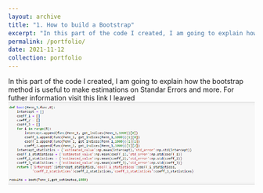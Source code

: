 ```yaml
---
layout: archive
title: "1. How to build a Bootstrap"
excerpt: "In this part of the code I created, I am going to explain how the bootstrap method is useful to make estimations on Standar Errors and more. For futher information visit this link I leaved,   #<br/><img src='/images/Boot.PNG'>" 
permalink: /portfolio/
date: 2021-11-12
collection: portfolio
---
```


In this part of the code I created, I am going to explain how the bootstrap method is useful to make estimations on Standar Errors and more. For futher information visit this link I leaved <br/><img src='/images/boot.png'>

